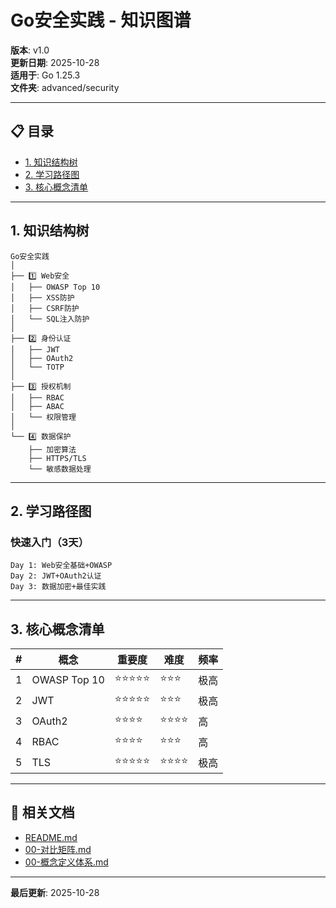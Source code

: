 # Go安全实践 - 知识图谱

**版本**: v1.0  
**更新日期**: 2025-10-28  
**适用于**: Go 1.25.3  
**文件夹**: advanced/security

---

## 📋 目录

- [1. 知识结构树](#1-知识结构树)
- [2. 学习路径图](#2-学习路径图)
- [3. 核心概念清单](#3-核心概念清单)

---

## 1. 知识结构树

```text
Go安全实践
│
├── 1️⃣ Web安全
│   ├── OWASP Top 10
│   ├── XSS防护
│   ├── CSRF防护
│   └── SQL注入防护
│
├── 2️⃣ 身份认证
│   ├── JWT
│   ├── OAuth2
│   └── TOTP
│
├── 3️⃣ 授权机制
│   ├── RBAC
│   ├── ABAC
│   └── 权限管理
│
└── 4️⃣ 数据保护
    ├── 加密算法
    ├── HTTPS/TLS
    └── 敏感数据处理
```

---

## 2. 学习路径图

### 快速入门（3天）

```text
Day 1: Web安全基础+OWASP
Day 2: JWT+OAuth2认证
Day 3: 数据加密+最佳实践
```

---

## 3. 核心概念清单

| # | 概念 | 重要度 | 难度 | 频率 |
|---|------|--------|------|------|
| 1 | OWASP Top 10 | ⭐⭐⭐⭐⭐ | ⭐⭐⭐ | 极高 |
| 2 | JWT | ⭐⭐⭐⭐⭐ | ⭐⭐⭐ | 极高 |
| 3 | OAuth2 | ⭐⭐⭐⭐ | ⭐⭐⭐⭐ | 高 |
| 4 | RBAC | ⭐⭐⭐⭐ | ⭐⭐⭐ | 高 |
| 5 | TLS | ⭐⭐⭐⭐⭐ | ⭐⭐⭐⭐ | 极高 |

---

## 🔗 相关文档

- [README.md](./README.md)
- [00-对比矩阵.md](./00-对比矩阵.md)
- [00-概念定义体系.md](./00-概念定义体系.md)

---

**最后更新**: 2025-10-28

